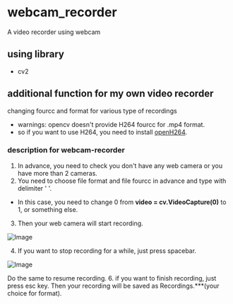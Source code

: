# webcam_recorder
A video recorder using webcam

## using library
* cv2

## additional function for my own video recorder
changing fourcc and format for various type of recordings

* warnings: opencv doesn't provide H264 fourcc for .mp4 format.
* so if you want to use H264, you need to install [openH264](https://github.com/cisco/openh264).

### description for webcam-recorder
1. In advance, you need to check you don't have any web camera or you have more than 2 cameras.
2. You need to choose file format and file fourcc in advance and type with delimiter ' '.
* In this case, you need to change 0 from **video = cv.VideoCapture(0)** to 1, or something else.
3. Then your web camera will start recording.
  
  ![Image](https://github.com/user-attachments/assets/23c5b276-6f88-4175-a714-558a6413722c)

4. If you want to stop recording for a while, just press spacebar.

![Image](https://github.com/user-attachments/assets/6cbc10d8-e901-4e70-9f1a-4d61fd1b57c8)

Do the same to resume recording.
6. if you want to finish recording, just press esc key. Then your recording will be saved as Recordings.***(your choice for format).

##
